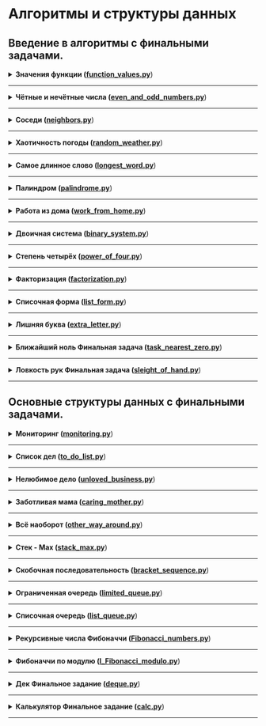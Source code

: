 # Алгоритмы и структуры данных

## Введение в алгоритмы с финальными задачами.

<details>
<summary>
<b>Значения функции (<a href="introduction_to_algorithms/function_values.py">function_values.py</a></b>)
</summary>

#### Условие: 
[Ссылка](https://contest.yandex.ru/contest/23389/problems/A/)

Вася делает тест по математике: вычисляет значение функций в различных точках. 
Стоит отличная погода, и друзья зовут Васю гулять. Но мальчик решил сначала 
закончить тест и только после этого идти к друзьям. К сожалению, Вася пока 
не умеет программировать. Зато вы умеете. Помогите Васе написать код функции, 
вычисляющей y = ax2 + bx + c. Напишите программу, которая будет по 
коэффициентам a, b, c и числу x выводить значение функции в точке x.

#### Формат ввода
На вход через пробел подаются целые числа a, x, b, c.
В конце ввода находится перенос строки.

#### Формат вывода
Вывести значение y.

#### Пример
<table><tbody>
  <tr>
    <td><b>Ввод</b></td>
    <td><b>Вывод</b></td>
  </tr>
  <tr>
    <td valign="top">
        -8 -5 -2 7<br>
    </td>
    <td valign="top">
        -183<br>
    </td>
  </tr>
</tbody></table>

</details>

---

<details>
<summary>
<b>Чётные и нечётные числа (<a href="introduction_to_algorithms/even_and_odd_numbers.py">even_and_odd_numbers.py</a></b>)
</summary>

#### Условие:
[Ссылка](https://contest.yandex.ru/contest/23389/problems/B/)

Представьте себе онлайн-игру для поездки в метро: игрок нажимает на кнопку, 
и на экране появляются три случайных числа. Если все три числа оказываются 
одной чётности, игрок выигрывает.
Напишите программу, которая по трём числам определяет, выиграл игрок или нет.

#### Формат ввода
В первой строке записаны три случайных целых числа a, b и c. 
Числа не превосходят 109 по модулю.

#### Формат вывода
Выведите «WIN», если игрок выиграл, и «FAIL» в противном случае.

#### Пример
<table><tbody>
  <tr>
    <td><b>Ввод</b></td>
    <td><b>Вывод</b></td>
  </tr>
  <tr>
    <td valign="top">
        1 2 -3<br>
    </td>
    <td valign="top">
        FAIL<br>
    </td>
  </tr>
</tbody></table>

</details>

---

<details>
<summary>
<b>Соседи (<a href="introduction_to_algorithms/neighbors.py">neighbors.py</a></b>)
</summary>

#### Условие:
[Ссылка](https://contest.yandex.ru/contest/23389/problems/C/)

Дана матрица. Нужно написать функцию, которая для элемента возвращает 
всех его соседей. Соседним считается элемент, находящийся от текущего 
на одну ячейку влево, вправо, вверх или вниз. Диагональные элементы 
соседними не считаются.
Например, в матрице A соседними элементами для (0, 0) будут 2 и 0. 
А для (2, 1) –— 1, 2, 7, 7.

#### Формат ввода
В первой строке задано n — количество строк матрицы. Во второй — 
количество столбцов m. Числа m и n не превосходят 1000. В следующих n 
строках задана матрица. Элементы матрицы — целые числа, по модулю не 
превосходящие 1000. В последних двух строках записаны координаты элемента, 
соседей которого нужно найти. Индексация начинается с нуля.

#### Формат вывода
Напечатайте нужные числа в возрастающем порядке через пробел.


#### Пример
<table><tbody>
  <tr>
    <td><b>Ввод</b></td>
    <td><b>Вывод</b></td>
  </tr>
  <tr>
    <td valign="top">
        4<br>
        3<br>
        1 2 3<br>
        0 2 6<br>
        7 4 1<br>
        2 7 0<br>
        3<br>
        0<br>
    </td>
    <td valign="top">
        7 7<br>
    </td>
  </tr>
</tbody></table>

</details>

---

<details>
<summary>
<b>Хаотичность погоды (<a href="introduction_to_algorithms/random_weather.py">random_weather.py</a></b>)
</summary>

#### Условие:
[Ссылка](https://contest.yandex.ru/contest/23389/problems/D/)

Метеорологическая служба вашего города решила исследовать погоду новым способом.
Под температурой воздуха в конкретный день будем понимать максимальную
температуру в этот день.
Под хаотичностью погоды за n дней служба понимает количество дней, в которые 
температура строго больше, чем в день до (если такой существует) и в день после 
текущего (если такой существует). Например, если за 5 дней максимальная 
температура воздуха составляла `[1, 2, 5, 4, 8]` градусов, то хаотичность за 
этот период равна 2: в 3-й и 5-й дни выполнялись описанные условия.

Определите по ежедневным показаниям температуры хаотичность погоды за этот период.
Заметим, что если число показаний n=1, то единственный день будет хаотичным.

#### Формат ввода
В первой строке дано число n –— длина периода измерений в днях, 1 ≤ n≤ 105. 
Во второй строке даны n целых чисел –— значения температуры в каждый из n дней. 
Значения температуры не превосходят 273 по модулю.

#### Формат вывода
Выведите единственное число — хаотичность за данный период.

#### Пример
<table><tbody>
  <tr>
    <td><b>Ввод</b></td>
    <td><b>Вывод</b></td>
  </tr>
  <tr>
    <td valign="top">
        7<br>
        -1 -10 -8 0 2 0 5<br>
    </td>
    <td valign="top">
        3<br>
    </td>
  </tr>
</tbody></table>

</details>

---

<details>
<summary>
<b>Самое длинное слово (<a href="introduction_to_algorithms/longest_word.py">longest_word.py</a></b>)
</summary>

#### Условие:
[Ссылка](https://contest.yandex.ru/contest/23389/problems/E/)

Чтобы подготовиться к семинару, Гоше надо прочитать статью по эффективному 
менеджменту. Так как Гоша хочет спланировать день заранее, ему необходимо 
оценить сложность статьи.
Он придумал такой метод оценки: берётся случайное предложение из текста и в нём 
ищется самое длинное слово. Его длина и будет условной сложностью статьи.

#### Формат ввода
В первой строке дана длина текста L (1 ≤ L ≤ 105).
В следующей строке записан текст, состоящий из строчных латинских букв и 
пробелов. Слово —– последовательность букв, не разделённых пробелами. Пробелы 
могут стоять в самом начале строки и в самом её конце. Текст заканчивается 
переносом строки, этот символ не включается в число остальных L символов.

#### Формат вывода
В первой строке выведите самое длинное слово. Во второй строке выведите его 
длину. Если подходящих слов несколько, выведите то, которое встречается раньше.

#### Пример
<table><tbody>
  <tr>
    <td><b>Ввод</b></td>
    <td><b>Вывод</b></td>
  </tr>
  <tr>
    <td valign="top">
        19<br>
        i love segment tree<br>
    </td>
    <td valign="top">
        7<br>
    </td>
  </tr>
</tbody></table>

</details>

---

<details>
<summary>
<b>Палиндром (<a href="introduction_to_algorithms/palindrome.py">palindrome.py</a></b>)
</summary>

#### Условие:
[Ссылка](https://contest.yandex.ru/contest/23389/problems/F/)

Помогите Васе понять, будет ли фраза палиндромом. Учитываются только буквы и 
цифры, заглавные и строчные буквы считаются одинаковыми.

Решение должно работать за O(N), где N — длина строки на входе.

#### Формат ввода
В единственной строке записана фраза или слово. Буквы могут быть только 
латинские. Длина текста не превосходит 20000 символов.
Фраза может состоять из строчных и прописных латинских букв, цифр, 
знаков препинания.

#### Формат вывода
Выведите «True», если фраза является палиндромом, и «False», если не является.

#### Пример
<table><tbody>
  <tr>
    <td><b>Ввод</b></td>
    <td><b>Вывод</b></td>
  </tr>
  <tr>
    <td valign="top">
        A man, a plan, a canal: Panama<br>
    </td>
    <td valign="top">
        True<br>
    </td>
  </tr>
</tbody></table>

</details>

---

<details>
<summary>
<b>Работа из дома (<a href="introduction_to_algorithms/work_from_home.py">work_from_home.py</a></b>)
</summary>

#### Условие:
[Ссылка](https://contest.yandex.ru/contest/23389/problems/G/)

Вася реализовал функцию, которая переводит целое число из десятичной системы в 
двоичную. Но, кажется, она получилась не очень оптимальной.
Попробуйте написать более эффективную программу.
Не используйте встроенные средства языка по переводу чисел в бинарное 
представление.


#### Формат ввода
На вход подаётся целое число в диапазоне от 0 до 10000.

#### Формат вывода
Выведите двоичное представление этого числа.

#### Пример
<table><tbody>
  <tr>
    <td><b>Ввод</b></td>
    <td><b>Вывод</b></td>
  </tr>
  <tr>
    <td valign="top">
        5<br>
    </td>
    <td valign="top">
        101<br>
    </td>
  </tr>
</tbody></table>

</details>

---

<details>
<summary>
<b>Двоичная система (<a href="introduction_to_algorithms/binary_system.py">binary_system.py</a></b>)
</summary>

#### Условие:
[Ссылка](https://contest.yandex.ru/contest/23389/problems/H/)

Тимофей записал два числа в двоичной системе счисления и попросил Гошу 
вывести их сумму, также в двоичной системе. Встроенную в язык 
программирования возможность сложения двоичных чисел применять нельзя. 
Помогите Гоше решить задачу.

Решение должно работать за O(N), где N –— количество разрядов максимального 
числа на входе.

#### Формат ввода
Два числа в двоичной системе счисления, каждое на отдельной строке. 
Длина каждого числа не превосходит 10 000 символов.

#### Формат вывода
Одно число в двоичной системе счисления.

#### Пример
<table><tbody>
  <tr>
    <td><b>Ввод</b></td>
    <td><b>Вывод</b></td>
  </tr>
  <tr>
    <td valign="top">
        1010<br>
        1011<br>
    </td>
    <td valign="top">
        10101<br>
    </td>
  </tr>
</tbody></table>

</details>

---

<details>
<summary>
<b>Степень четырёх (<a href="introduction_to_algorithms/power_of_four.py">power_of_four.py</a></b>)
</summary>

#### Условие:
[Ссылка](https://contest.yandex.ru/contest/23389/problems/I/)

Напишите программу, которая определяет, будет ли положительное целое число 
степенью четвёрки.

Подсказка: степенью четвёрки будут все числа вида 4n, 
где n – целое неотрицательное число.

#### Формат ввода
На вход подаётся целое число в диапазоне от 1 до 10000.

#### Формат вывода
Выведите «True», если число является степенью четырёх, 
«False» –— в обратном случае.


#### Пример
<table><tbody>
  <tr>
    <td><b>Ввод</b></td>
    <td><b>Вывод</b></td>
  </tr>
  <tr>
    <td valign="top">
        15<br>
    </td>
    <td valign="top">
        False<br>
    </td>
  </tr>
</tbody></table>

</details>

---

<details>
<summary>
<b>Факторизация (<a href="introduction_to_algorithms/factorization.py">factorization.py</a></b>)
</summary>

#### Условие:
[Ссылка](https://contest.yandex.ru/contest/23389/problems/J/)

Основная теорема арифметики говорит: любое число раскладывается на 
произведение простых множителей единственным образом, с точностью до их 
перестановки. Например:
Число 8 можно представить как 2 × 2 × 2.
Число 50 –— как 2 × 5 × 5 (или 5 × 5 × 2, или 5 × 2 × 5). 
Три варианта отличаются лишь порядком следования множителей.
Разложение числа на простые множители называется факторизацией числа.
Напишите программу, которая производит факторизацию переданного числа.

#### Формат ввода
В единственной строке дано число n (2 ≤ n ≤ 109), которое нужно факторизовать.


#### Формат вывода
Выведите в порядке неубывания простые множители, на которые раскладывается число n.


#### Пример
<table><tbody>
  <tr>
    <td><b>Ввод</b></td>
    <td><b>Вывод</b></td>
  </tr>
  <tr>
    <td valign="top">
        8<br>
    </td>
    <td valign="top">
        2 2 2<br>
    </td>
  </tr>
</tbody></table>

</details>

---

<details>
<summary>
<b>Списочная форма (<a href="introduction_to_algorithms/list_form.py">list_form.py</a></b>)
</summary>

#### Условие:
[Ссылка](https://contest.yandex.ru/contest/23389/problems/K/)

Вася просил Аллу помочь решить задачу. На этот раз по информатике.
Для неотрицательного целого числа X списочная форма –— это массив его 
цифр слева направо. К примеру, для 1231 списочная форма будет `[1,2,3,1]`. 
На вход подается количество цифр числа Х, списочная форма неотрицательного 
числа Х и неотрицательное число K. Числа К и Х не превосходят 10000.

Нужно вернуть списочную форму числа X + K.

#### Формат ввода
В первой строке — длина списочной формы числа X. На следующей строке — 
сама списочная форма с цифрами записанными через пробел.
В последней строке записано число K, 0 ≤ K ≤ 10000.

#### Формат вывода
Выведите списочную форму числа X+K.

#### Пример
<table><tbody>
  <tr>
    <td><b>Ввод</b></td>
    <td><b>Вывод</b></td>
  </tr>
  <tr>
    <td valign="top">
        4<br>
        1 2 0 0<br>
        34<br>
    </td>
    <td valign="top">
        1 2 3 4<br>
    </td>
  </tr>
</tbody></table>

</details>

---

<details>
<summary>
<b>Лишняя буква (<a href="introduction_to_algorithms/extra_letter.py">extra_letter.py</a></b>)
</summary>

#### Условие:
[Ссылка](https://contest.yandex.ru/contest/23389/problems/L/)

Васе очень нравятся задачи про строки, поэтому он придумал свою. 
Есть 2 строки s и t, состоящие только из строчных букв. Строка t 
получена перемешиванием букв строки s и добавлением 1 буквы в случайную 
позицию. Нужно найти добавленную букву.

#### Формат ввода
На вход подаются строки s и t, разделённые переносом строки. 
Длины строк не превосходят 1000 символов. Строки не бывают пустыми.

#### Формат вывода
Выведите лишнюю букву.

#### Пример
<table><tbody>
  <tr>
    <td><b>Ввод</b></td>
    <td><b>Вывод</b></td>
  </tr>
  <tr>
    <td valign="top">
        abcd<br>
        abcde<br>
    </td>
    <td valign="top">
        e<br>
    </td>
  </tr>
</tbody></table>

</details>

---

<details>
<summary>
<b>Ближайший ноль Финальная задача (<a href="introduction_to_algorithms/sprint_11_final/task_nearest_zero.py">task_nearest_zero.py</a></b>)
</summary>

#### Условие:
[Ссылка](https://contest.yandex.ru/contest/23390/problems/A/)

Тимофей ищет место, чтобы построить себе дом. Улица, на которой он хочет жить, 
имеет длину n, то есть состоит из n одинаковых идущих подряд участков. 
Каждый участок либо пустой, либо на нём уже построен дом.
Общительный Тимофей не хочет жить далеко от других людей на этой улице. 
Поэтому ему важно для каждого участка знать расстояние до ближайшего пустого 
участка. Если участок пустой, эта величина будет равна нулю — расстояние 
до самого себя.
Помогите Тимофею посчитать искомые расстояния. Для этого у вас есть карта 
улицы. Дома в городе Тимофея нумеровались в том порядке, в котором строились, 
поэтому их номера на карте никак не упорядочены. 
Пустые участки обозначены нулями.

#### Формат ввода
В первой строке дана длина улицы —– n (1 ≤ n ≤ 10^6). 
В следующей строке записаны n целых неотрицательных чисел — номера домов и 
обозначения пустых участков на карте (нули). Гарантируется, что в 
последовательности есть хотя бы один ноль. Номера домов (положительные числа) 
уникальны и не превосходят 10^9.

#### Формат вывода
Для каждого из участков выведите расстояние до ближайшего нуля. 
Числа выводите в одну строку, разделяя их пробелами.

#### Пример
<table><tbody>
  <tr>
    <td><b>Ввод</b></td>
    <td><b>Вывод</b></td>
  </tr>
  <tr>
    <td valign="top">
        5<br>
        0 1 4 9 0<br>
    </td>
    <td valign="top">
        0 1 2 1 0<br>
    </td>
  </tr>
</tbody></table>

</details>

---

<details>
<summary>
<b>Ловкость рук Финальная задача (<a href="introduction_to_algorithms/sprint_11_final/sleight_of_hand.py">sleight_of_hand.py</a></b>)
</summary>

#### Условие:
[Ссылка](https://contest.yandex.ru/contest/23390/problems/B/)

Игра «Тренажёр для скоростной печати» представляет собой поле из клавиш 4x4. 
В нём на каждом раунде появляется конфигурация цифр и точек. На клавише 
написана либо точка, либо цифра от 1 до 9.
В момент времени t игрок должен одновременно нажать на все клавиши, на которых 
написана цифра t. Гоша и Тимофей могут нажать в один момент времени на k 
клавиш каждый. Если в момент времени t нажаты все нужные клавиши, то игроки 
получают 1 балл.
Найдите число баллов, которое смогут заработать Гоша и Тимофей, если будут 
нажимать на клавиши вдвоём.

#### Формат ввода
В первой строке дано целое число k (1 ≤ k ≤ 5).
В четырёх следующих строках задан вид тренажёра –— по 4 символа в каждой 
строке. Каждый символ —– либо точка, либо цифра от 1 до 9. Символы одной 
строки идут подряд и не разделены пробелами.

#### Формат вывода
Выведите единственное число –— максимальное количество баллов, которое смогут 
набрать Гоша и Тимофей.

#### Пример
<table><tbody>
  <tr>
    <td><b>Ввод</b></td>
    <td><b>Вывод</b></td>
  </tr>
  <tr>
    <td valign="top">
        3<br>
        1231<br>
        2..2<br>
        2..2<br>
        2..2<br>
    </td>
    <td valign="top">
        2<br>
    </td>
  </tr>
</tbody></table>

</details>

---

## Основные структуры данных с финальными задачами.
<details>
<summary>
<b>Мониторинг (<a href="Data_Structures/monitoring.py">monitoring.py</a></b>)
</summary>

#### Условие:
[Ссылка](https://contest.yandex.ru/contest/23758/problems/A/)

Алла получила задание, связанное с мониторингом работы различных серверов. 
Требуется понять, сколько времени обрабатываются определённые запросы на 
конкретных серверах. Эту информацию нужно хранить в матрице, где номер столбца 
соответствуют идентификатору запроса, а номер строки — идентификатору сервера. 
Алла перепутала строки и столбцы местами. С каждым бывает. Помогите ей 
исправить баг.
Есть матрица размера m × n. Нужно написать функцию, которая её транспонирует.
Транспонированная матрица получается из исходной заменой строк на столбцы.

#### Формат ввода
В первой строке задано число n — количество строк матрицы.
Во второй строке задано m — число столбцов, m и n не превосходят 1000. 
В следующих n строках задана матрица. Числа в ней не превосходят 
по модулю 1000.

#### Формат вывода
Напечатайте транспонированную матрицу в том же формате, который задан во 
входных данных. Каждая строка матрицы выводится на отдельной строке, 
элементы разделяются пробелами.

#### Пример
<table><tbody>
  <tr>
    <td><b>Ввод</b></td>
    <td><b>Вывод</b></td>
  </tr>
  <tr>
    <td valign="top">
        4<br>
        3<br>
        1 2 3<br>
        0 2 6<br>
        7 4 1<br>
        2 7 0<br>
    </td>
    <td valign="top">
        1 0 7 2<br>
        2 2 4 7<br>
        3 6 1 0<br>
    </td>
  </tr>
</tbody></table>
</details>

---

<details>
<summary>
<b>Список дел (<a href="Data_Structures/to_do_list.py">to_do_list.py</a></b>)
</summary>

#### Условие:
[Ссылка](https://contest.yandex.ru/contest/23758/problems/B/)

Васе нужно распечатать свой список дел на сегодня. Помогите ему: напишите 
функцию, которая печатает все его дела. Известно, что дел у Васи не больше 5000.
Внимание: в этой задаче не нужно считывать входные данные. Нужно написать 
только функцию, которая принимает на вход голову списка и печатает его 
элементы. Ниже дано описание структуры, которая задаёт узел списка.

#### Формат ввода
В качестве ответа сдайте только код функции, которая печатает элементы списка. 
Длина списка не превосходит 5000 элементов. Список не бывает пустым.

#### Формат вывода
Функция должна напечатать элементы списка по одному в строке.

</details>

---

<details>
<summary>
<b>Нелюбимое дело (<a href="Data_Structures/unloved_business.py">unloved_business.py</a></b>)
</summary>

#### Условие:
[Ссылка](https://contest.yandex.ru/contest/23758/problems/C/)

Вася размышляет, что ему можно не делать из того списка дел, который он 
составил. Но, кажется, все пункты очень важные! Вася решает загадать число и 
удалить дело, которое идёт под этим номером. Список дел представлен в виде 
односвязного списка. Напишите функцию solution, которая принимает на вход 
голову списка и номер удаляемого дела и возвращает голову обновлённого списка.
Внимание: в этой задаче не нужно считывать входные данные. Нужно написать 
только функцию, которая принимает на вход голову списка и номер удаляемого 
элемента и возвращает голову обновлённого списка.

#### Формат ввода
Функция принимает голову списка и индекс элемента, который надо удалить 
(нумерация с нуля). Список содержит не более 5000 элементов. 
Список не бывает пустым.

#### Формат вывода
Верните голову списка, в котором удален нужный элемент.

</details>

---

<details>
<summary>
<b>Заботливая мама (<a href="Data_Structures/caring_mother.py">caring_mother.py</a></b>)
</summary>

#### Условие:
[Ссылка](https://contest.yandex.ru/contest/23758/problems/D/)

Мама Васи хочет знать, что сын планирует делать и когда. Помогите ей: 
напишите функцию solution, определяющую индекс первого вхождения передаваемого
ей на вход значения в связном списке, если значение присутствует.
Внимание: в этой задаче не нужно считывать входные данные. Нужно написать 
только функцию, которая принимает на вход голову списка и искомый элемент, 
а возвращает целое число — индекс найденного элемента или -1.

#### Формат ввода
Функция на вход принимает голову односвязного списка и элемент, который нужно 
найти. Длина списка не превосходит 10000 элементов. Список не бывает пустым.

#### Формат вывода
Функция возвращает индекс первого вхождения искомого элемента в список
(индексация начинается с нуля). Если элемент не найден, нужно вернуть -1.

</details>

---

<details>
<summary>
<b>Всё наоборот (<a href="Data_Structures/other_way_around.py">other_way_around.py</a></b>)
</summary>

#### Условие:
[Ссылка](https://contest.yandex.ru/contest/23758/problems/E/)

Вася решил запутать маму —– делать дела в обратном порядке. Список его дел 
теперь хранится в двусвязном списке. Напишите функцию, которая вернёт список 
в обратном порядке.
Внимание: в этой задаче не нужно считывать входные данные. Нужно написать 
только функцию, которая принимает на вход голову двусвязного списка и 
возвращает голову перевёрнутого списка. Ниже дано описание структуры, которая 
задаёт вершину списка.

#### Формат ввода
Функция принимает на вход единственный аргумент — голову двусвязного списка.
Длина списка не превосходит 1000 элементов. Список не бывает пустым.

#### Формат вывода
Функция должна вернуть голову развернутого списка.

</details>

---

<details>
<summary>
<b>Стек - Max (<a href="Data_Structures/stack_max.py">stack_max.py</a></b>)
</summary>

#### Условие:
[Ссылка](https://contest.yandex.ru/contest/23758/problems/F/)

Нужно реализовать класс StackMax, который поддерживает операцию определения 
максимума среди всех элементов в стеке. Класс должен поддерживать 
операции push(x), где x – целое число, pop() и get_max().

#### Формат ввода
В первой строке записано одно число n — количество команд, которое не 
превосходит 10000. В следующих n строках идут команды. Команды могут быть 
следующих видов:
 - push(x) — добавить число x в стек;
 - pop() — удалить число с вершины стека;
 - get_max() — напечатать максимальное число в стеке;
Если стек пуст, при вызове команды get_max() нужно напечатать «None», для 
команды pop() — «error».

#### Формат вывода
Для каждой команды get_max() напечатайте результат её выполнения. Если стек 
пустой, для команды get_max() напечатайте «None». Если происходит удаление из 
пустого стека — напечатайте «error».

#### Пример
<table><tbody>
  <tr>
    <td><b>Ввод</b></td>
    <td><b>Вывод</b></td>
  </tr>
  <tr>
    <td valign="top">
        8<br>
        get_max<br>
        push 7<br>
        pop<br>
        push -2<br>
        push -1<br>
        pop<br>
        get_max<br>
        get_max<br>
    </td>
    <td valign="top">
        None<br>
        -2<br>
        -2<br>
    </td>
  </tr>
</tbody></table>

</details>

---

<details>
<summary>
<b>Скобочная последовательность (<a href="Data_Structures/bracket_sequence.py">bracket_sequence.py</a></b>)
</summary>

#### Условие:
[Ссылка](https://contest.yandex.ru/contest/23758/problems/H/)

Вот какую задачу Тимофей предложил на собеседовании одному из кандидатов. 
Если вы с ней ещё не сталкивались, то наверняка столкнётесь –— она довольно 
популярная.
Дана скобочная последовательность. Нужно определить, правильная ли она.
Будем придерживаться такого определения:
 - пустая строка —– правильная скобочная последовательность;
 - правильная скобочная последовательность, взятая в скобки одного 
типа, –— правильная скобочная последовательность;
 - правильная скобочная последовательность с приписанной слева или справа 
правильной скобочной последовательностью —– тоже правильная.
На вход подаётся последовательность из скобок трёх видов: [], (), {}.
Напишите функцию is_correct_bracket_seq, которая принимает на вход скобочную 
последовательность и возвращает True, если последовательность правильная, 
а иначе False.

#### Формат ввода
На вход подаётся одна строка, содержащая скобочную последовательность. 
Скобки записаны подряд, без пробелов.

#### Формат вывода
Выведите «True» или «False».

#### Пример
<table><tbody>
  <tr>
    <td><b>Ввод</b></td>
    <td><b>Вывод</b></td>
  </tr>
  <tr>
    <td valign="top">
        {[()]}<br>
    </td>
    <td valign="top">
        True<br>
    </td>
  </tr>
</tbody></table>

</details>

---

<details>
<summary>
<b>Ограниченная очередь (<a href="Data_Structures/limited_queue.py">limited_queue.py</a></b>)
</summary>

#### Условие:
[Ссылка](https://contest.yandex.ru/contest/23758/problems/I/)

Астрологи объявили день очередей ограниченного размера. Тимофею нужно 
написать класс MyQueueSized, который принимает параметр max_size, означающий 
максимально допустимое количество элементов в очереди.
Помогите ему —– реализуйте программу, которая будет эмулировать работу такой 
очереди. Функции, которые надо поддержать, описаны в формате ввода.

#### Формат ввода
В первой строке записано одно число — количество команд, оно не превосходит 5000.
Во второй строке задан максимально допустимый размер очереди, он не превосходит 5000.
Далее идут команды по одной на строке. Команды могут быть следующих видов:

 - push(x) — добавить число x в очередь;
 - pop() — удалить число из очереди и вывести на печать;
 - peek() — напечатать первое число в очереди;
 - size() — вернуть размер очереди;
При превышении допустимого размера очереди нужно вывести «error». 
При вызове операций pop() или peek() для пустой очереди нужно вывести «None».

#### Формат вывода
Напечатайте результаты выполнения нужных команд, по одному на строке.

#### Пример
<table><tbody>
  <tr>
    <td><b>Ввод</b></td>
    <td><b>Вывод</b></td>
  </tr>
  <tr>
    <td valign="top">
        8<br>
        2<br>
        peek<br>
        push 5<br>
        push 2<br>
        peek<br>
        size<br>
        size<br>
        push 1<br>
        size<br>
    </td>
    <td valign="top">
        None<br>
        5<br>
        2<br>
        2<br>
        error<br>
        2<br>
    </td>
  </tr>
</tbody></table>

</details>

---

<details>
<summary>
<b>Списочная очередь (<a href="Data_Structures/list_queue.py">list_queue.py</a></b>)
</summary>

#### Условие:
[Ссылка](https://contest.yandex.ru/contest/23758/problems/J/)

Любимый вариант очереди Тимофея — очередь, написанная с использованием 
связного списка. Помогите ему с реализацией. Очередь должна поддерживать 
выполнение трёх команд:

 - get() — вывести элемент, находящийся в голове очереди, и удалить его. Если очередь пуста, то вывести «error».
 - put(x) — добавить число x в очередь
 - size() — вывести текущий размер очереди

#### Формат ввода
В первой строке записано количество команд n — целое число, не превосходящее 
1000. В каждой из следующих n строк записаны команды по одной строке.

#### Формат вывода
Выведите ответ на каждый запрос по одному в строке.

#### Пример
<table><tbody>
  <tr>
    <td><b>Ввод</b></td>
    <td><b>Вывод</b></td>
  </tr>
  <tr>
    <td valign="top">
        10<br>
        put -34<br>
        put -23<br>
        get<br>
        size<br>
        get<br>
        size<br>
        get<br>
        get<br>
        put 80<br>
        size<br>
    </td>
    <td valign="top">
        -34<br>
        1<br>
        -23<br>
        0<br>
        error<br>
        error<br>
        1<br>
    </td>
  </tr>
</tbody></table>

</details>

---
<details>
<summary>
<b>Рекурсивные числа Фибоначчи (<a href="Data_Structures/Fibonacci_numbers.py">Fibonacci_numbers.py</a></b>)
</summary>

#### Условие:
[Ссылка](https://contest.yandex.ru/contest/23758/problems/K/)

У Тимофея было n(0≤n≤32) стажёров. Каждый стажёр хотел быть лучше своих 
предшественников, поэтому i-й стажёр делал столько коммитов, сколько делали 
два предыдущих стажёра в сумме. Два первых стажёра были менее 
инициативными —– они сделали по одному коммиту.
Пусть Fi —– число коммитов, сделанных i-м стажёром (стажёры нумеруются с нуля). 
Тогда выполняется следующее: F0=F1=1. Для всех i≥2 выполнено Fi=F(i−1)+F(i−2).
Определите, сколько кода напишет следующий стажёр –— найдите Fn.
Решение должно быть реализовано рекурсивно.

#### Формат ввода
На вход подаётся n — целое число в диапазоне от 0 до 32.

#### Формат вывода
Нужно вывести Fn.

#### Пример
<table><tbody>
  <tr>
    <td><b>Ввод</b></td>
    <td><b>Вывод</b></td>
  </tr>
  <tr>
    <td valign="top">
        3<br>
    </td>
    <td valign="top">
        3<br>
    </td>
  </tr>
</tbody></table>

</details>

---

<details>
<summary>
<b>Фибоначчи по модулю (<a href="Data_Structures/Fibonacci_module.py">l_Fibonacci_modulo.py</a></b>)
</summary>

#### Условие:
[Ссылка](https://contest.yandex.ru/contest/23758/problems/L/)

У Тимофея было очень много стажёров, целых N (0 ≤ N ≤ 10^6) человек. Каждый 
стажёр хотел быть лучше своих предшественников, поэтому i-й стажёр делал 
столько коммитов, сколько делали два предыдущих стажёра в сумме. Два первых 
стажёра были менее инициативными — они сделали по одному коммиту.

Пусть Fi —– число коммитов, сделанных i-м стажёром (стажёры нумеруются с нуля). 
Первые два стажёра сделали по одному коммиту: F0=F1=1. Для всех i≥ 2 
выполнено Fi=Fi−1+Fi−2.
Определите, сколько кода напишет следующий стажёр –— найдите последние k цифр 
числа Fn.
**Как найти k последних цифр**,
Чтобы вычислить k последних цифр некоторого числа x, достаточно взять остаток 
от его деления на число 10k. Эта операция обозначается как x mod 10k. 
Узнайте, как записывается операция взятия остатка по модулю в вашем языке 
программирования.
Также обратите внимание на возможное переполнение целочисленных типов, если в 
вашем языке такое случается.
#### Формат ввода
В первой строке записаны через пробел два целых числа n (0 ≤ n ≤ 10^6) 
и k (1 ≤ k ≤ 8).

#### Формат вывода
Выведите единственное число – последние k цифр числа Fn.
Если в искомом числе меньше k цифр, то выведите само число без ведущих нулей.

#### Пример
<table><tbody>
  <tr>
    <td><b>Ввод</b></td>
    <td><b>Вывод</b></td>
  </tr>
  <tr>
    <td valign="top">
        3 1<br>
    </td>
    <td valign="top">
        3<br>
    </td>
  </tr>
</tbody></table>

</details>

---


<details>
<summary>
<b>Дек Финальное задание (<a href="Data_Structures/sprint_12_final/deque.py">deque.py</a></b>)
</summary>

#### Условие:
[Ссылка](https://contest.yandex.ru/contest/23759/problems/A/)

Гоша реализовал структуру данных Дек, максимальный размер которого определяется 
заданным числом. Методы push_back(x), push_front(x), pop_back(), pop_front() 
работали корректно. Но, если в деке было много элементов, программа работала 
очень долго. Дело в том, что не все операции выполнялись за O(1). 
Помогите Гоше! Напишите эффективную реализацию.
**Внимание: при реализации используйте кольцевой буфер.**

#### Формат ввода
В первой строке записано количество команд n — целое число, не превосходящее 
100000. Во второй строке записано число m — максимальный размер дека. Он не 
100001. превосходит 50000. В следующих n строках записана одна из команд:

 - push_back(value) – добавить элемент в конец дека. Если в деке уже находится максимальное число элементов, вывести «error».
 - push_front(value) – добавить элемент в начало дека. Если в деке уже находится максимальное число элементов, вывести «error».
 - pop_front() – вывести первый элемент дека и удалить его. Если дек был пуст, то вывести «error».
 - pop_back() – вывести последний элемент дека и удалить его. Если дек был пуст, то вывести «error».
Value — целое число, по модулю не превосходящее 1000.

#### Формат вывода
Выведите результат выполнения каждой команды на отдельной строке. Для успешных 
запросов push_back(x) и push_front(x) ничего выводить не надо.

#### Пример
<table><tbody>
  <tr>
    <td><b>Ввод</b></td>
    <td><b>Вывод</b></td>
  </tr>
  <tr>
    <td valign="top">
        4<br>
        4<br>
        push_front 861<br>
        push_front -819<br>
        pop_back<br>
        pop_back<br>
    </td>
    <td valign="top">
        861<br>
        -819<br>
    </td>
  </tr>
</tbody></table>

</details>

---

<details>
<summary>
<b>Калькулятор Финальное задание (<a href="Data_Structures/sprint_12_final/calc.py">calc.py</a></b>)
</summary>

#### Условие:
[Ссылка](https://contest.yandex.ru/contest/23759/problems/B/)

Задание связано с обратной польской нотацией. Она используется для парсинга 
арифметических выражений. Еще её иногда называют постфиксной нотацией.
В постфиксной нотации операнды расположены перед знаками операций.

Пример 1:
3 4 +
означает 3 + 4 и равно 7

Пример 2:
12 5 /
Так как деление целочисленное, то в результате получим 2.

Пример 3:
10 2 4 * -
означает 10 - 2 * 4 и равно 2

Разберём последний пример подробнее:
Знак * стоит сразу после чисел 2 и 4, значит к ним нужно применить операцию, которую этот знак обозначает, то есть перемножить эти два числа. В результате получим 8.
После этого выражение приобретёт вид:

10 8 -

Операцию «минус» нужно применить к двум идущим перед ней числам, то есть 10 и 8. В итоге получаем 2.
Рассмотрим алгоритм более подробно. Для его реализации будем использовать стек.
Для вычисления значения выражения, записанного в обратной польской нотации, нужно считывать выражение слева направо и придерживаться следующих шагов:
 1. Обработка входного символа:
   - Если на вход подан операнд, он помещается на вершину стека.
   - Если на вход подан знак операции, то эта операция выполняется над требуемым количеством значений, взятых из стека в порядке добавления. Результат выполненной операции помещается на вершину стека.
 2. Если входной набор символов обработан не полностью, перейти к шагу 1. 
 3. После полной обработки входного набора символов результат вычисления выражения находится в вершине стека. Если в стеке осталось несколько чисел, то надо вывести только верхний элемент.
**Замечание про отрицательные числа и деление:** в этой задаче под делением понимается математическое целочисленное деление. Это значит, что округление всегда происходит вниз. А именно: если a / b = c, то b ⋅ c — это наибольшее число, которое не превосходит a и одновременно делится без остатка на b.

Например, -1 / 3 = -1. Будьте осторожны: в C++, Java и Go, например, деление чисел работает иначе.

В текущей задаче гарантируется, что деления на отрицательное число нет.

#### Формат ввода
В единственной строке дано выражение, записанное в обратной польской нотации. Числа и арифметические операции записаны через пробел.
На вход могут подаваться операции: +, -, *, / и числа, по модулю не превосходящие 10000.
Гарантируется, что значение промежуточных выражений в тестовых данных по модулю не больше 50000.

#### Формат вывода
Выведите единственное число — значение выражения.

#### Пример
<table><tbody>
  <tr>
    <td><b>Ввод</b></td>
    <td><b>Вывод</b></td>
  </tr>
  <tr>
    <td valign="top">
        2 1 + 3 *<br>
    </td>
    <td valign="top">
        9<br>
    </td>
  </tr>
</tbody></table>

</details>

---
